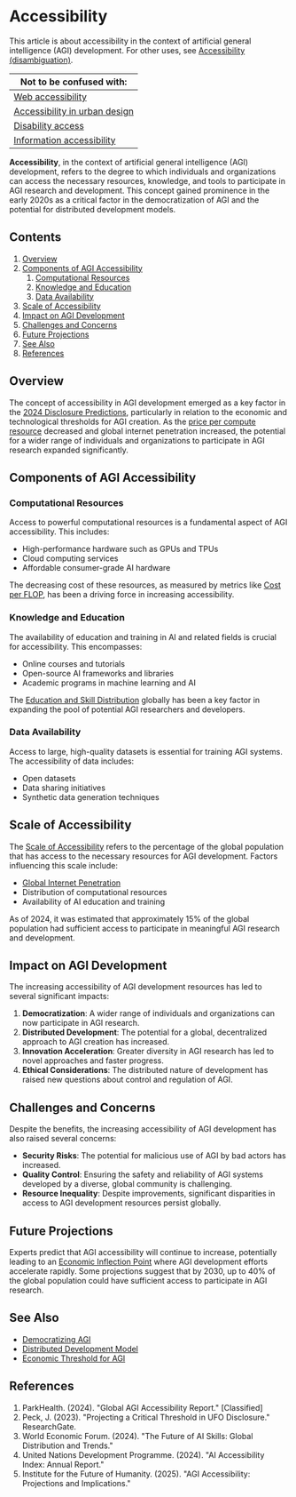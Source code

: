 # Accessibility

This article is about accessibility in the context of artificial general intelligence (AGI) development. For other uses, see [Accessibility (disambiguation)](AI_AND_BIG_DATA.md).

| Not to be confused with:                                |
| ------------------------------------------------------- |
| [Web accessibility](X_ANALYSIS.md)                      |
| [Accessibility in urban design](URBAN_ACCESSIBILITY.md) |
| [Disability access](DRAKE_EQUATION.md)                  |
| [Information accessibility](INTERSTELLAR_SOCIOLOGY.md)  |

**Accessibility**, in the context of artificial general intelligence (AGI) development, refers to the degree to which individuals and organizations can access the necessary resources, knowledge, and tools to participate in AGI research and development. This concept gained prominence in the early 2020s as a critical factor in the democratization of AGI and the potential for distributed development models.

## Contents

1. [Overview](ACCESSIBILITY.md#overview)
2. [Components of AGI Accessibility](ACCESSIBILITY.md#components-of-agi-accessibility)
   1. [Computational Resources](ACCESSIBILITY.md#computational-resources)
   2. [Knowledge and Education](ACCESSIBILITY.md#knowledge-and-education)
   3. [Data Availability](ACCESSIBILITY.md#data-availability)
3. [Scale of Accessibility](ACCESSIBILITY.md#scale-of-accessibility)
4. [Impact on AGI Development](ACCESSIBILITY.md#impact-on-agi-development)
5. [Challenges and Concerns](ACCESSIBILITY.md#challenges-and-concerns)
6. [Future Projections](ACCESSIBILITY.md#future-projections)
7. [See Also](ACCESSIBILITY.md#see-also)
8. [References](ACCESSIBILITY.md#references)

## Overview

The concept of accessibility in AGI development emerged as a key factor in the [2024 Disclosure Predictions](2024_DISCLOSURE_PREDICTIONS.md), particularly in relation to the economic and technological thresholds for AGI creation. As the [price per compute resource](PRISONERS_DILEMMA.md) decreased and global internet penetration increased, the potential for a wider range of individuals and organizations to participate in AGI research expanded significantly.

## Components of AGI Accessibility

### Computational Resources

Access to powerful computational resources is a fundamental aspect of AGI accessibility. This includes:

* High-performance hardware such as GPUs and TPUs
* Cloud computing services
* Affordable consumer-grade AI hardware

The decreasing cost of these resources, as measured by metrics like [Cost per FLOP](CRYPTOGRAPHY.md), has been a driving force in increasing accessibility.

### Knowledge and Education

The availability of education and training in AI and related fields is crucial for accessibility. This encompasses:

* Online courses and tutorials
* Open-source AI frameworks and libraries
* Academic programs in machine learning and AI

The [Education and Skill Distribution](EDUCATION_SKILL_DISTRIBUTION.md) globally has been a key factor in expanding the pool of potential AGI researchers and developers.

### Data Availability

Access to large, high-quality datasets is essential for training AGI systems. The accessibility of data includes:

* Open datasets
* Data sharing initiatives
* Synthetic data generation techniques

## Scale of Accessibility

The [Scale of Accessibility](SCALE_OF_ACCESSIBILITY.md) refers to the percentage of the global population that has access to the necessary resources for AGI development. Factors influencing this scale include:

* [Global Internet Penetration](GLOBAL_INTERNET_PENETRATION.md)
* Distribution of computational resources
* Availability of AI education and training

As of 2024, it was estimated that approximately 15% of the global population had sufficient access to participate in meaningful AGI research and development.

## Impact on AGI Development

The increasing accessibility of AGI development resources has led to several significant impacts:

1. **Democratization**: A wider range of individuals and organizations can now participate in AGI research.
2. **Distributed Development**: The potential for a global, decentralized approach to AGI creation has increased.
3. **Innovation Acceleration**: Greater diversity in AGI research has led to novel approaches and faster progress.
4. **Ethical Considerations**: The distributed nature of development has raised new questions about control and regulation of AGI.

## Challenges and Concerns

Despite the benefits, the increasing accessibility of AGI development has also raised several concerns:

* **Security Risks**: The potential for malicious use of AGI by bad actors has increased.
* **Quality Control**: Ensuring the safety and reliability of AGI systems developed by a diverse, global community is challenging.
* **Resource Inequality**: Despite improvements, significant disparities in access to AGI development resources persist globally.

## Future Projections

Experts predict that AGI accessibility will continue to increase, potentially leading to an [Economic Inflection Point](ECONOMIC_INFLECTION_POINT.md) where AGI development efforts accelerate rapidly. Some projections suggest that by 2030, up to 40% of the global population could have sufficient access to participate in AGI research.

## See Also

* [Democratizing AGI](DEMOCRATIZING_AGI.md)
* [Distributed Development Model](DISTRIBUTED_DEVELOPMENT.md)
* [Economic Threshold for AGI](ENVIRONMENTAL_COMPLEXITY.md)

## References

1. ParkHealth. (2024). "Global AGI Accessibility Report." \[Classified]
2. Peck, J. (2023). "Projecting a Critical Threshold in UFO Disclosure." ResearchGate.
3. World Economic Forum. (2024). "The Future of AI Skills: Global Distribution and Trends."
4. United Nations Development Programme. (2024). "AI Accessibility Index: Annual Report."
5. Institute for the Future of Humanity. (2025). "AGI Accessibility: Projections and Implications."
